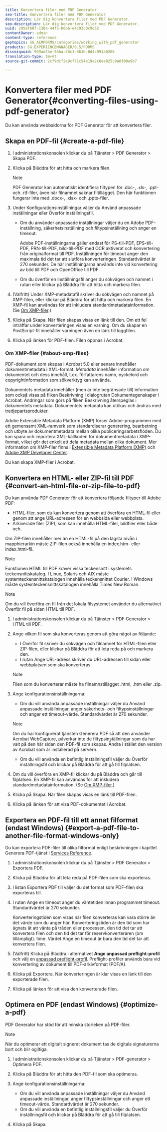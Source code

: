 ```yaml
---
title: Konvertera filer med PDF Generator
seo-title: Konvertera filer med PDF Generator
description: Lär dig konvertera filer med PDF Generator.
seo-description: Lär dig konvertera filer med PDF Generator.
uuid: 295afb8f-130a-44f5-b0ab-e4c93c0c9e52
contentOwner: admin
content-type: reference
geptopics: SG_AEMFORMS/categories/working_with_pdf_generator
products: SG_EXPERIENCEMANAGER/6.5/FORMS
discoiquuid: 999ae2be-56ba-48c1-861b-8d4c991a0206
translation-type: tm+mt
source-git-commit: 2cf9dcf2e9cf71c54e19e2c6ee825c9a8f00a9b7

---
```



# Konvertera filer med PDF Generator{#converting-files-using-pdf-generator}

Du kan använda webbsidorna för PDF Generator för att konvertera filer.

## Skapa en PDF-fil {#create-a-pdf-file}

1. I administrationskonsolen klickar du på Tjänster > PDF Generator > Skapa PDF.
1. Klicka på Bläddra för att hitta och markera filen.

   >[!NOTE]
   >
   >PDF Generator kan automatiskt identifiera filtypen för .doc-, .xls-, .ppt- och .rtf-filer, även när filnamnet saknar filtillägget. Den här funktionen fungerar inte med .docx-, .xlsx- och .pptx-filer.

1. Under Konfigurationsinställningar väljer du Använd anpassade inställningar eller Överför inställningsfil.

   * Om du använder anpassade inställningar väljer du en Adobe PDF-inställning, säkerhetsinställning och filtypsinställning och anger en timeout.

      Adobe PDF-inställningarna gäller endast för PS-till-PDF, EPS-till-PDF, PRN-till-PDF, bild-till-PDF med OCR aktiverat och konvertering från originalformat till PDF. Inställningen för timeout anger den maximala tid det tar att slutföra konverteringen. Standardvärdet är 270 sekunder. De här inställningarna används inte vid konvertering av bild till PDF och OpenOffice till PDF.

   * Om du överför en inställningsfil anger du sökvägen och namnet i rutan eller klickar på Bläddra för att hitta och markera filen.

1. (Valfritt) Under XMP-metadatafil skriver du sökvägen och namnet på XMP-filen, eller klickar på Bläddra för att hitta och markera filen. En XMP-fil kan användas för att inkludera standardmetadatainformation. (Se [Om XMP-filer](converting-files-using-pdf-generator.md#about-xmp-files).)
1. Klicka på Skapa. När filen skapas visas en länk till den. Om ett fel inträffar under konverteringen visas en varning. Om du skapar en PostScript-fil innehåller varningen även en länk till loggfilen.
1. Klicka på länken för PDF-filen. Filen öppnas i Acrobat.

### Om XMP-filer {#about-xmp-files}

PDF-dokument som skapas i Acrobat 5.0 eller senare innehåller dokumentmetadata i XML-format. *Metadata* innehåller information om dokumentet och dess innehåll, t.ex. författarens namn, nyckelord och copyrightinformation som sökverktyg kan använda.

Dokumentets metadata innehåller (men är inte begränsade till) information som också visas på fliken Beskrivning i dialogrutan Dokumentegenskaper i Acrobat. Ändringar som görs på fliken Beskrivning återspeglas i dokumentets metadata. Dokumentets metadata kan utökas och ändras med tredjepartsprodukter.

Adobe Extensible Metadata Platform (XMP) förser Adobe-programmen med ett gemensamt XML-ramverk som standardiserar generering, bearbetning och utbyte av dokumentmetadata mellan olika publiceringsarbetsflöden. Du kan spara och importera XML-källkoden för dokumentmetadata i XMP-format, vilket gör det enkelt att dela metadata mellan olika dokument. Mer information om XMP-filer finns i [Extensible Metadata Platform (XMP)](https://www.adobe.com/products/xmp/) och [Adobe XMP Developer Center](https://www.adobe.com/devnet/xmp.html).

Du kan skapa XMP-filer i Acrobat.

## Konvertera en HTML- eller ZIP-fil till PDF {#convert-an-html-file-or-zip-file-to-pdf}

Du kan använda PDF Generator för att konvertera följande filtyper till Adobe PDF:

* HTML-filer, som du kan konvertera genom att överföra en HTML-fil eller genom att ange URL-adressen för en webbsida eller webbplats.
* Arkiverade filer (ZIP), som kan innehålla HTML-filer, bildfiler eller både och.

Om ZIP-filen innehåller mer än en HTML-fil på den lägsta nivån i mapphierarkin måste ZIP-filen också innehålla en index.htm- eller index.html-fil.

>[!NOTE]
>
>Funktionen HTML till PDF kräver vissa teckensnitt i systemets teckensnittskatalog. I Linux, Solaris och AIX måste systemteckensnittskatalogen innehålla teckensnittet Courier. I Windows måste systemteckensnittskatalogen innehålla Times New Roman.

>[!NOTE]
>
>Om du vill överföra en fil från det lokala filsystemet använder du alternativet Överför fil på sidan HTML till PDF.

1. I administrationskonsolen klickar du på Tjänster > PDF Generator > HTML till PDF.
1. Ange vilken fil som ska konverteras genom att göra något av följande:

   * I Överför fil skriver du sökvägen och filnamnet för HTML-filen eller ZIP-filen, eller klickar på Bläddra för att leta reda på och markera den.
   * I rutan Ange URL-adress skriver du URL-adressen till sidan eller webbplatsen som ska konverteras.
   >[!NOTE]
   >
   >Filen som du konverterar måste ha filnamnstillägget .html, .htm eller .zip.

1. Ange konfigurationsinställningarna:

   * Om du vill använda anpassade inställningar väljer du Använd anpassade inställningar, anger säkerhets- och filtypsinställningar och anger ett timeout-värde. Standardvärdet är 270 sekunder.
   >[!NOTE]
   >
   >Om du har konfigurerat tjänsten Generera PDF så att den använder Acrobat WebCapture, påverkar inte de filtypsinställningar som du har valt på den här sidan den PDF-fil som skapas. Ändra i stället den version av Acrobat som är installerad på servern.

   * Om du vill använda en befintlig inställningsfil väljer du Överför inställningsfil och klickar på Bläddra för att gå till filplatsen.


1. Om du vill överföra en XMP-fil klickar du på Bläddra och går till filplatsen. En XMP-fil kan användas för att inkludera standardmetadatainformation. (Se [Om XMP-filer](converting-files-using-pdf-generator.md#about-xmp-files).)
1. Klicka på Skapa. När filen skapas visas en länk till PDF-filen.
1. Klicka på länken för att visa PDF-dokumentet i Acrobat.

## Exportera en PDF-fil till ett annat filformat (endast Windows) {#export-a-pdf-file-to-another-file-format-windows-only}

Du kan exportera PDF-filer till olika filformat enligt beskrivningen i kapitlet Generera PDF-tjänst i [Services Reference](https://www.adobe.com/go/learn_aemforms_services_63).

1. I administrationskonsolen klickar du på Tjänster > PDF Generator > Exportera PDF.
1. Klicka på Bläddra för att leta reda på PDF-filen som ska exporteras.
1. I listan Exportera PDF till väljer du det format som PDF-filen ska exporteras till.
1. I rutan Ange en timeout anger du väntetiden innan programmet timeout. Standardvärdet är 270 sekunder.

   Konverteringstiden som visas när filen konverteras kan vara större än det värde som du anger här. Konverteringstiden är den tid som har ägnats åt att vänta på tråden eller processen, den tid det tar att konvertera filen och den tid det tar för reservkonverteraren (om tillämpligt). time. Värdet Ange en timeout är bara den tid det tar att konvertera filen.

1. (Valfritt) Klicka på Bläddra i alternativet **Ange anpassad preflight-profil** och välj en [anpassad preflight-profil](https://helpx.adobe.com/acrobat/using/preflight-profiles-acrobat-pro.html). Preflight-profiler används bara vid konvertering av dokument till PDF-arkivformat (PDF/A).
1. Klicka på Exportera. När konverteringen är klar visas en länk till den exporterade filen.
1. Klicka på länken för att visa den konverterade filen.

## Optimera en PDF (endast Windows) {#optimize-a-pdf}

PDF Generator har stöd för att minska storleken på PDF-filer.

>[!NOTE]
>
>När du optimerar ett digitalt signerat dokument tas de digitala signaturerna bort och blir ogiltiga.

1. I administrationskonsolen klickar du på Tjänster > PDF-generator > Optimera PDF.
1. Klicka på Bläddra för att hitta den PDF-fil som ska optimeras.
1. Ange konfigurationsinställningarna:

   * Om du vill använda anpassade inställningar väljer du Använd anpassade inställningar, anger filtypsinställningar och anger ett timeout-värde. Standardvärdet är 270 sekunder.
   * Om du vill använda en befintlig inställningsfil väljer du Överför inställningsfil och klickar på Bläddra för att gå till filplatsen.

1. Klicka på Skapa.

